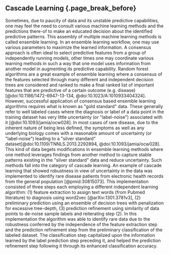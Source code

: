 ## Cascade Learning {.page_break_before}

Sometimes, due to paucity of data and its unstable predictive capabilities, one may feel the need to consult various machine learning methods and the predictions there-of to make an educated decision about the identified predictive patterns. 
This assembly of multiple machine learning methods is called ensemble learning. 
In an ensemble learning workflow, one may use various parameters to maximize the learned information. 
A consensus approach is often ideal to select predictive features from a group of independently running models, other times one may coordinate various learning methods in such a way that one model uses information from another model in augmenting its predictive capability. 
Random forest algorithms are a great example of ensemble learning where a consensus of the features selected through many different and independent decision trees are considered and ranked to make a final ranked list of important features that are predictive of a certain outcome (e.g. disease) [@doi:10.1186/1472-6947-13-134, @doi:10.1023/A:1010933404324].
However, successful application of consensus based ensemble learning algorithms requires what is known as "gold standard" data. 
These generally refer to well labeled cases where the diagnosis or label of a data point in the training dataset has very little uncertainty (or "label-noise") associated with it [@doi:10.1093/jamia/ocw028]. 
In most cases of rare disease, due to the inherent nature of being less defined, the symptoms as well as any underlying biology comes with a reasonable amount of uncertainty (or "label-noise") leading to a "silver standard" dataset[@doi:10.1109/TNNLS.2013.2292894, @doi:10.1093/jamia/ocw028].
This kind of data begets modifications in ensemble learning methods where one method leverages findings from another method to capture stable patterns existing in the "silver standard" data and reduce uncertainty.
Such methods fall into the category of cascade learning.
An example of cascade learning that showed robustness in view of uncertainty in the data was implemented to identify rare disease patients from electronic health records from the general population [@pmid:30815073].
This implementation consisted of three steps each employing a different independent learning algorithm: (1) feature extraction to assign text words (from Pubmed literature) to diagnosis using word2vec [@arXiv:1301.3781v3], (2) preliminary prediction using an ensemble of decision trees with penalization for excessive tree-depth, (3) prediction refinement using similarity of data points to de-noise sample labels and reiterating step (2).
In this implementation the algorithm was able to identify rare data due to the robustness conferred by the independence of the feature extraction step and the prediction refinement step from the preliminary classification of the labeled dataset.
The classification step capitalized upon the information learned by the label prediction step preceding it, and helped the prediction refinement step following it through its enhanced classification accuracy.
